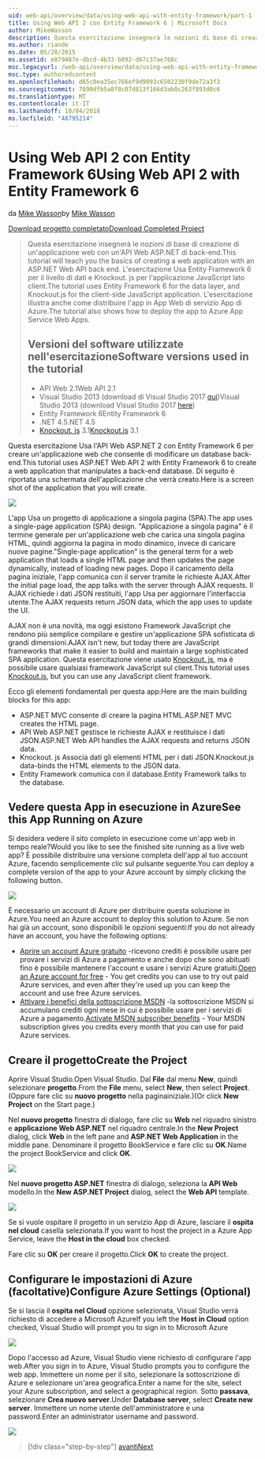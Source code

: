 ```yaml
---
uid: web-api/overview/data/using-web-api-with-entity-framework/part-1
title: Using Web API 2 con Entity Framework 6 | Microsoft Docs
author: MikeWasson
description: Questa esercitazione insegnerà le nozioni di base di creazione di un'applicazione web con un'API Web ASP.NET di back-end. L'esercitazione Usa Entity Framework 6 per il layout dei dati...
ms.author: riande
ms.date: 05/28/2015
ms.assetid: e879487e-dbcd-4b33-b092-d67c37ae768c
msc.legacyurl: /web-api/overview/data/using-web-api-with-entity-framework/part-1
msc.type: authoredcontent
ms.openlocfilehash: d65c0ea35ec766ef9d9093c6502230f9de72a3f3
ms.sourcegitcommit: 7890dfb5a8f8c07d813f166d3ab0c263f893d0c6
ms.translationtype: MT
ms.contentlocale: it-IT
ms.lasthandoff: 10/04/2018
ms.locfileid: "48795214"
---
```

<a name="using-web-api-2-with-entity-framework-6"></a><span data-ttu-id="7c8c6-104">Using Web API 2 con Entity Framework 6</span><span class="sxs-lookup"><span data-stu-id="7c8c6-104">Using Web API 2 with Entity Framework 6</span></span>
====================
<span data-ttu-id="7c8c6-105">da [Mike Wasson](https://github.com/MikeWasson)</span><span class="sxs-lookup"><span data-stu-id="7c8c6-105">by [Mike Wasson](https://github.com/MikeWasson)</span></span>

[<span data-ttu-id="7c8c6-106">Download progetto completato</span><span class="sxs-lookup"><span data-stu-id="7c8c6-106">Download Completed Project</span></span>](https://github.com/MikeWasson/BookService)

> <span data-ttu-id="7c8c6-107">Questa esercitazione insegnerà le nozioni di base di creazione di un'applicazione web con un'API Web ASP.NET di back-end.</span><span class="sxs-lookup"><span data-stu-id="7c8c6-107">This tutorial will teach you the basics of creating a web application with an ASP.NET Web API back end.</span></span> <span data-ttu-id="7c8c6-108">L'esercitazione Usa Entity Framework 6 per il livello di dati e Knockout. js per l'applicazione JavaScript lato client.</span><span class="sxs-lookup"><span data-stu-id="7c8c6-108">The tutorial uses Entity Framework 6 for the data layer, and Knockout.js for the client-side JavaScript application.</span></span> <span data-ttu-id="7c8c6-109">L'esercitazione illustra anche come distribuire l'app in App Web di servizio App di Azure.</span><span class="sxs-lookup"><span data-stu-id="7c8c6-109">The tutorial also shows how to deploy the app to Azure App Service Web Apps.</span></span>
>
> ## <a name="software-versions-used-in-the-tutorial"></a><span data-ttu-id="7c8c6-110">Versioni del software utilizzate nell'esercitazione</span><span class="sxs-lookup"><span data-stu-id="7c8c6-110">Software versions used in the tutorial</span></span>
>
> - <span data-ttu-id="7c8c6-111">API Web 2.1</span><span class="sxs-lookup"><span data-stu-id="7c8c6-111">Web API 2.1</span></span>
> - <span data-ttu-id="7c8c6-112">Visual Studio 2013 (download di Visual Studio 2017 [qui](https://visualstudio.microsoft.com/downloads/?utm_medium=microsoft&utm_source=docs.microsoft.com&utm_campaign=button+cta&utm_content=download+vs2017))</span><span class="sxs-lookup"><span data-stu-id="7c8c6-112">Visual Studio 2013 (download Visual Studio 2017 [here](https://visualstudio.microsoft.com/downloads/?utm_medium=microsoft&utm_source=docs.microsoft.com&utm_campaign=button+cta&utm_content=download+vs2017))</span></span>
> - <span data-ttu-id="7c8c6-113">Entity Framework 6</span><span class="sxs-lookup"><span data-stu-id="7c8c6-113">Entity Framework 6</span></span>
> - <span data-ttu-id="7c8c6-114">.NET 4.5</span><span class="sxs-lookup"><span data-stu-id="7c8c6-114">.NET 4.5</span></span>
> - <span data-ttu-id="7c8c6-115">[Knockout. js](http://knockoutjs.com/) 3.1</span><span class="sxs-lookup"><span data-stu-id="7c8c6-115">[Knockout.js](http://knockoutjs.com/) 3.1</span></span>

<span data-ttu-id="7c8c6-116">Questa esercitazione Usa l'API Web ASP.NET 2 con Entity Framework 6 per creare un'applicazione web che consente di modificare un database back-end.</span><span class="sxs-lookup"><span data-stu-id="7c8c6-116">This tutorial uses ASP.NET Web API 2 with Entity Framework 6 to create a web application that manipulates a back-end database.</span></span> <span data-ttu-id="7c8c6-117">Di seguito è riportata una schermata dell'applicazione che verrà creato.</span><span class="sxs-lookup"><span data-stu-id="7c8c6-117">Here is a screen shot of the application that you will create.</span></span>

[![](part-1/_static/image2.png)](part-1/_static/image1.png)

<span data-ttu-id="7c8c6-118">L'app Usa un progetto di applicazione a singola pagina (SPA).</span><span class="sxs-lookup"><span data-stu-id="7c8c6-118">The app uses a single-page application (SPA) design.</span></span> <span data-ttu-id="7c8c6-119">"Applicazione a singola pagina" è il termine generale per un'applicazione web che carica una singola pagina HTML, quindi aggiorna la pagina in modo dinamico, invece di caricare nuove pagine.</span><span class="sxs-lookup"><span data-stu-id="7c8c6-119">"Single-page application" is the general term for a web application that loads a single HTML page and then updates the page dynamically, instead of loading new pages.</span></span> <span data-ttu-id="7c8c6-120">Dopo il caricamento della pagina iniziale, l'app comunica con il server tramite le richieste AJAX.</span><span class="sxs-lookup"><span data-stu-id="7c8c6-120">After the initial page load, the app talks with the server through AJAX requests.</span></span> <span data-ttu-id="7c8c6-121">Il AJAX richiede i dati JSON restituiti, l'app Usa per aggiornare l'interfaccia utente.</span><span class="sxs-lookup"><span data-stu-id="7c8c6-121">The AJAX requests return JSON data, which the app uses to update the UI.</span></span>

<span data-ttu-id="7c8c6-122">AJAX non è una novità, ma oggi esistono Framework JavaScript che rendono più semplice compilare e gestire un'applicazione SPA sofisticata di grandi dimensioni.</span><span class="sxs-lookup"><span data-stu-id="7c8c6-122">AJAX isn't new, but today there are JavaScript frameworks that make it easier to build and maintain a large sophisticated SPA application.</span></span> <span data-ttu-id="7c8c6-123">Questa esercitazione viene usato [Knockout. js](http://knockoutjs.com/), ma è possibile usare qualsiasi framework JavaScript sul client.</span><span class="sxs-lookup"><span data-stu-id="7c8c6-123">This tutorial uses [Knockout.js](http://knockoutjs.com/), but you can use any JavaScript client framework.</span></span>

<span data-ttu-id="7c8c6-124">Ecco gli elementi fondamentali per questa app:</span><span class="sxs-lookup"><span data-stu-id="7c8c6-124">Here are the main building blocks for this app:</span></span>

- <span data-ttu-id="7c8c6-125">ASP.NET MVC consente di creare la pagina HTML.</span><span class="sxs-lookup"><span data-stu-id="7c8c6-125">ASP.NET MVC creates the HTML page.</span></span>
- <span data-ttu-id="7c8c6-126">API Web ASP.NET gestisce le richieste AJAX e restituisce i dati JSON.</span><span class="sxs-lookup"><span data-stu-id="7c8c6-126">ASP.NET Web API handles the AJAX requests and returns JSON data.</span></span>
- <span data-ttu-id="7c8c6-127">Knockout. js Associa dati gli elementi HTML per i dati JSON.</span><span class="sxs-lookup"><span data-stu-id="7c8c6-127">Knockout.js data-binds the HTML elements to the JSON data.</span></span>
- <span data-ttu-id="7c8c6-128">Entity Framework comunica con il database.</span><span class="sxs-lookup"><span data-stu-id="7c8c6-128">Entity Framework talks to the database.</span></span>

## <a name="see-this-app-running-on-azure"></a><span data-ttu-id="7c8c6-129">Vedere questa App in esecuzione in Azure</span><span class="sxs-lookup"><span data-stu-id="7c8c6-129">See this App Running on Azure</span></span>

<span data-ttu-id="7c8c6-130">Si desidera vedere il sito completo in esecuzione come un'app web in tempo reale?</span><span class="sxs-lookup"><span data-stu-id="7c8c6-130">Would you like to see the finished site running as a live web app?</span></span> <span data-ttu-id="7c8c6-131">È possibile distribuire una versione completa dell'app al tuo account Azure, facendo semplicemente clic sul pulsante seguente.</span><span class="sxs-lookup"><span data-stu-id="7c8c6-131">You can deploy a complete version of the app to your Azure account by simply clicking the following button.</span></span>

[![](http://azuredeploy.net/deploybutton.png)](https://azuredeploy.net/?WT.mc_id=deploy_azure_aspnet&repository=https://github.com/tfitzmac/BookService)

<span data-ttu-id="7c8c6-132">È necessario un account di Azure per distribuire questa soluzione in Azure.</span><span class="sxs-lookup"><span data-stu-id="7c8c6-132">You need an Azure account to deploy this solution to Azure.</span></span> <span data-ttu-id="7c8c6-133">Se non hai già un account, sono disponibili le opzioni seguenti:</span><span class="sxs-lookup"><span data-stu-id="7c8c6-133">If you do not already have an account, you have the following options:</span></span>

- <span data-ttu-id="7c8c6-134">[Aprire un account Azure gratuito](https://azure.microsoft.com/pricing/free-trial/?WT.mc_id=A443DD604) -ricevono crediti è possibile usare per provare i servizi di Azure a pagamento e anche dopo che sono abituati fino è possibile mantenere l'account e usare i servizi Azure gratuiti.</span><span class="sxs-lookup"><span data-stu-id="7c8c6-134">[Open an Azure account for free](https://azure.microsoft.com/pricing/free-trial/?WT.mc_id=A443DD604) - You get credits you can use to try out paid Azure services, and even after they're used up you can keep the account and use free Azure services.</span></span>
- <span data-ttu-id="7c8c6-135">[Attivare i benefici della sottoscrizione MSDN](https://azure.microsoft.com/pricing/member-offers/msdn-benefits-details/?WT.mc_id=A443DD604) -la sottoscrizione MSDN si accumulano crediti ogni mese in cui è possibile usare per i servizi di Azure a pagamento.</span><span class="sxs-lookup"><span data-stu-id="7c8c6-135">[Activate MSDN subscriber benefits](https://azure.microsoft.com/pricing/member-offers/msdn-benefits-details/?WT.mc_id=A443DD604) - Your MSDN subscription gives you credits every month that you can use for paid Azure services.</span></span>

## <a name="create-the-project"></a><span data-ttu-id="7c8c6-136">Creare il progetto</span><span class="sxs-lookup"><span data-stu-id="7c8c6-136">Create the Project</span></span>

<span data-ttu-id="7c8c6-137">Aprire Visual Studio.</span><span class="sxs-lookup"><span data-stu-id="7c8c6-137">Open Visual Studio.</span></span> <span data-ttu-id="7c8c6-138">Dal **File** dal menu **New**, quindi selezionare **progetto**.</span><span class="sxs-lookup"><span data-stu-id="7c8c6-138">From the **File** menu, select **New**, then select **Project**.</span></span> <span data-ttu-id="7c8c6-139">(Oppure fare clic su **nuovo progetto** nella paginainiziale.)</span><span class="sxs-lookup"><span data-stu-id="7c8c6-139">(Or click **New Project** on the Start page.)</span></span>

<span data-ttu-id="7c8c6-140">Nel **nuovo progetto** finestra di dialogo, fare clic su **Web** nel riquadro sinistro e **applicazione Web ASP.NET** nel riquadro centrale.</span><span class="sxs-lookup"><span data-stu-id="7c8c6-140">In the **New Project** dialog, click **Web** in the left pane and **ASP.NET Web Application** in the middle pane.</span></span> <span data-ttu-id="7c8c6-141">Denominare il progetto BookService e fare clic su **OK**.</span><span class="sxs-lookup"><span data-stu-id="7c8c6-141">Name the project BookService and click **OK**.</span></span>

[![](part-1/_static/image4.png)](part-1/_static/image3.png)

<span data-ttu-id="7c8c6-142">Nel **nuovo progetto ASP.NET** finestra di dialogo, seleziona la **API Web** modello.</span><span class="sxs-lookup"><span data-stu-id="7c8c6-142">In the **New ASP.NET Project** dialog, select the **Web API** template.</span></span>

[![](part-1/_static/image6.png)](part-1/_static/image5.png)

<span data-ttu-id="7c8c6-143">Se si vuole ospitare il progetto in un servizio App di Azure, lasciare il **ospita nel cloud** casella selezionata.</span><span class="sxs-lookup"><span data-stu-id="7c8c6-143">If you want to host the project in a Azure App Service, leave the **Host in the cloud** box checked.</span></span>

<span data-ttu-id="7c8c6-144">Fare clic su **OK** per creare il progetto.</span><span class="sxs-lookup"><span data-stu-id="7c8c6-144">Click **OK** to create the project.</span></span>

## <a name="configure-azure-settings-optional"></a><span data-ttu-id="7c8c6-145">Configurare le impostazioni di Azure (facoltative)</span><span class="sxs-lookup"><span data-stu-id="7c8c6-145">Configure Azure Settings (Optional)</span></span>

<span data-ttu-id="7c8c6-146">Se si lascia il **ospita nel Cloud** opzione selezionata, Visual Studio verrà richiesto di accedere a Microsoft Azure</span><span class="sxs-lookup"><span data-stu-id="7c8c6-146">If you left the **Host in Cloud** option checked, Visual Studio will prompt you to sign in to Microsoft Azure</span></span>

[![](part-1/_static/image8.png)](part-1/_static/image7.png)

<span data-ttu-id="7c8c6-147">Dopo l'accesso ad Azure, Visual Studio viene richiesto di configurare l'app web.</span><span class="sxs-lookup"><span data-stu-id="7c8c6-147">After you sign in to Azure, Visual Studio prompts you to configure the web app.</span></span> <span data-ttu-id="7c8c6-148">Immettere un nome per il sito, selezionare la sottoscrizione di Azure e selezionare un'area geografica.</span><span class="sxs-lookup"><span data-stu-id="7c8c6-148">Enter a name for the site, select your Azure subscription, and select a geographical region.</span></span> <span data-ttu-id="7c8c6-149">Sotto **passava**, selezionare **Crea nuovo server**.</span><span class="sxs-lookup"><span data-stu-id="7c8c6-149">Under **Database server**, select **Create new server**.</span></span> <span data-ttu-id="7c8c6-150">Immettere un nome utente dell'amministratore e una password.</span><span class="sxs-lookup"><span data-stu-id="7c8c6-150">Enter an administrator username and password.</span></span>

[![](part-1/_static/image10.png)](part-1/_static/image9.png)

> [!div class="step-by-step"]
> [<span data-ttu-id="7c8c6-151">avanti</span><span class="sxs-lookup"><span data-stu-id="7c8c6-151">Next</span></span>](part-2.md)
